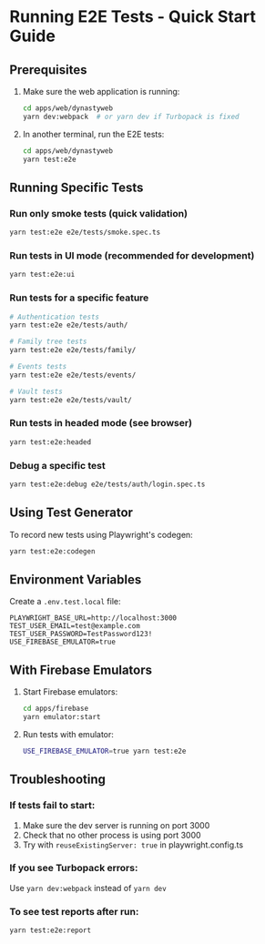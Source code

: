 # Running E2E Tests - Quick Start Guide

## Prerequisites

1. Make sure the web application is running:
   ```bash
   cd apps/web/dynastyweb
   yarn dev:webpack  # or yarn dev if Turbopack is fixed
   ```

2. In another terminal, run the E2E tests:
   ```bash
   cd apps/web/dynastyweb
   yarn test:e2e
   ```

## Running Specific Tests

### Run only smoke tests (quick validation)
```bash
yarn test:e2e e2e/tests/smoke.spec.ts
```

### Run tests in UI mode (recommended for development)
```bash
yarn test:e2e:ui
```

### Run tests for a specific feature
```bash
# Authentication tests
yarn test:e2e e2e/tests/auth/

# Family tree tests
yarn test:e2e e2e/tests/family/

# Events tests
yarn test:e2e e2e/tests/events/

# Vault tests
yarn test:e2e e2e/tests/vault/
```

### Run tests in headed mode (see browser)
```bash
yarn test:e2e:headed
```

### Debug a specific test
```bash
yarn test:e2e:debug e2e/tests/auth/login.spec.ts
```

## Using Test Generator

To record new tests using Playwright's codegen:
```bash
yarn test:e2e:codegen
```

## Environment Variables

Create a `.env.test.local` file:
```env
PLAYWRIGHT_BASE_URL=http://localhost:3000
TEST_USER_EMAIL=test@example.com
TEST_USER_PASSWORD=TestPassword123!
USE_FIREBASE_EMULATOR=true
```

## With Firebase Emulators

1. Start Firebase emulators:
   ```bash
   cd apps/firebase
   yarn emulator:start
   ```

2. Run tests with emulator:
   ```bash
   USE_FIREBASE_EMULATOR=true yarn test:e2e
   ```

## Troubleshooting

### If tests fail to start:
1. Make sure the dev server is running on port 3000
2. Check that no other process is using port 3000
3. Try with `reuseExistingServer: true` in playwright.config.ts

### If you see Turbopack errors:
Use `yarn dev:webpack` instead of `yarn dev`

### To see test reports after run:
```bash
yarn test:e2e:report
```